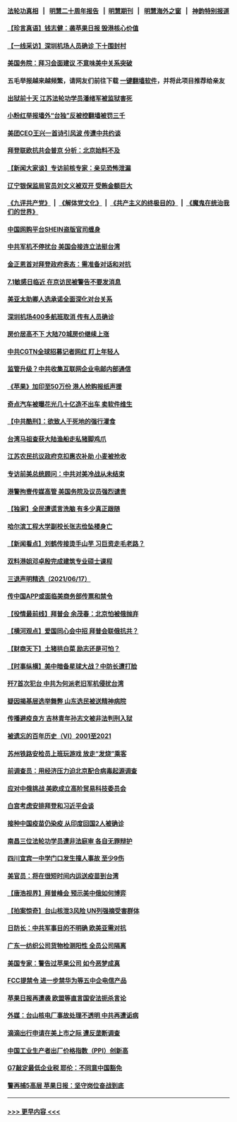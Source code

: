 #### [法轮功真相](https://github.com/gfw-breaker/truth/blob/master/README.md?t=0) &nbsp;&nbsp;|&nbsp;&nbsp; [明慧二十周年报告](https://github.com/gfw-breaker/mh-reports/blob/master/README.md?t=0) &nbsp;&nbsp;|&nbsp;&nbsp;[明慧期刊](https://github.com/gfw-breaker/mh-qikan) &nbsp;&nbsp;|&nbsp;&nbsp; [明慧海外之窗](https://github.com/gfw-breaker/mh-news/blob/master/README.md?t=0) &nbsp;&nbsp;|&nbsp;&nbsp; [神韵特别报道](https://github.com/gfw-breaker/mh-news/blob/master/shenyun.md?t=0)
#### [【珍言真语】钱志健：袭苹果日报 毁港核心价值](../pages/nsc413/n13031730.md?t=06190302) 
#### [【一线采访】深圳机场人员确诊 下十围封村](../pages/nsc413/n13031625.md?t=06190302) 
#### [美国务院：拜习会面建议 不意味美中关系突破](../pages/nsc413/n13031620.md?t=06190302) 
#### 五毛举报越来越频繁，请网友们前往下载 [一键翻墙软件](https://github.com/gfw-breaker/ssr-accounts)，并将此项目推荐给亲友
#### [出狱前十天 江苏法轮功学员潘绪军被监狱害死](../pages/nsc413/n13030988.md?t=06190302) 
#### [小粉红举报墙外“台独”反被控翻墙被罚三千](../pages/nsc413/n13031525.md?t=06190302) 
#### [美团CEO王兴一首诗引风波 传遭中共约谈](../pages/nsc413/n13031501.md?t=06190302) 
#### [拜登联欧抗共会普京 分析：北京始料不及](../pages/nsc413/n13031476.md?t=06190302) 
#### [【新闻大家谈】专访前核专家：亲见恐怖泄漏](../pages/nsc413/n13030922.md?t=06190302) 
#### [辽宁银保监局官员刘文义被双开 受贿金额巨大](../pages/nsc413/n13030911.md?t=06190302) 
#### [《九评共产党》](https://github.com/begood0513/9ping.md/blob/master/README.md) &nbsp;|&nbsp; [《解体党文化》](../../../../jtdwh.md/blob/master/README.md)  &nbsp;|&nbsp; [《共产主义的终极目的》](../../../../gczydzjmd.md/blob/master/README.md) &nbsp;|&nbsp; [《魔鬼在统治我们的世界》](../../../../mgztzwmdsj.md/blob/master/README.md) 
#### [中国网购平台SHEIN盗版官司缠身](../pages/nsc413/n13030792.md?t=06190302) 
#### [中共军机不停扰台 美国会接连立法挺台湾](../pages/nsc413/n13030890.md?t=06190302) 
#### [金正恩首对拜登政府表态：需准备对话和对抗](../pages/nsc413/n13030790.md?t=06190302) 
#### [7.1敏感日临近 在京访民被警告不要发消息](../pages/nsc413/n13030451.md?t=06190302) 
#### [美亚太助卿人选承诺全面深化对台关系](../pages/nsc413/n13030820.md?t=06190302) 
#### [深圳机场400多航班取消 传有人员确诊](../pages/nsc413/n13030777.md?t=06190302) 
#### [房价居高不下 大陆70城房价继续上涨](../pages/nsc413/n13030484.md?t=06190302) 
#### [中共CGTN全球招募记者网红 盯上年轻人](../pages/nsc413/n13029244.md?t=06190302) 
#### [监管升级？中共收集互联网企业电邮内部通信](../pages/nsc413/n13030457.md?t=06190302) 
#### [《苹果》加印至50万份 港人抢购报纸声援](../pages/nsc413/n13030454.md?t=06190302) 
#### [奇点汽车被曝花光几十亿造不出车 卖软件维生](../pages/nsc413/n13029881.md?t=06190302) 
#### [【中共酷刑】：欲致人于死地的强行灌食](../pages/nsc413/n13029575.md?t=06190302) 
#### [台湾马祖查获大陆渔船走私猪脚鸡爪](../pages/nsc413/n13030259.md?t=06190302) 
#### [江苏农民抗议政府克扣惠农补助 小麦被抢收](../pages/nsc413/n13030143.md?t=06190302) 
#### [专访前美总统顾问：中共对美冷战从未结束](../pages/nsc413/n13029846.md?t=06190302) 
#### [港警拘壹传媒高管 美国务院及议员强烈谴责](../pages/nsc413/n13029927.md?t=06190302) 
#### [【独家】全民遭谎言洗脑 有多少真正跟随](../pages/nsc413/n12997170.md?t=06190302) 
#### [哈尔滨工程大学副校长张志俭坠楼身亡](../pages/nsc413/n13030073.md?t=06190302) 
#### [【新闻看点】刘鹤传接烫手山芋 习巨资走毛老路？](../pages/nsc413/n13029606.md?t=06190302) 
#### [双料港姐邓卓殷完成建筑专业硕士课程](../pages/nsc413/n13029496.md?t=06190302) 
#### [三退声明精选（2021/06/17）](../pages/nsc413/n13029929.md?t=06190302) 
#### [传中国APP或面临美商务部传票和禁令](../pages/nsc413/n13029677.md?t=06190302) 
#### [【役情最前线】拜普会 余茂春：北京怕被俄抛弃](../pages/nsc413/n13029848.md?t=06190302) 
#### [【横河观点】爱国同心会中招 拜普会联俄抗共？](../pages/nsc413/n13029752.md?t=06190302) 
#### [【财商天下】土猪拱白菜 励志还是可怕？](../pages/nsc413/n13029029.md?t=06190302) 
#### [【时事纵横】美中暗备星球大战？中防长遭打脸](../pages/nsc413/n13029608.md?t=06190302) 
#### [歼7首次犯台 中共为何派老旧军机侵扰台湾](../pages/nsc413/n13029582.md?t=06190302) 
#### [疑因揭基层选举舞弊 山东选民被送精神病院](../pages/nsc413/n13029465.md?t=06190302) 
#### [传播避疫良方 吉林青年孙志文被非法判刑入狱](../pages/nsc413/n13029002.md?t=06190302) 
#### [被遗忘的百年历史（VI）2001至2021](../pages/nsc413/n13001669.md?t=06190302) 
#### [苏州铁路安检员上班玩游戏 放走“发烧”乘客](../pages/nsc413/n13029425.md?t=06190302) 
#### [前调查员：用经济压力迫北京配合病毒起源调查](../pages/nsc413/n13029525.md?t=06190302) 
#### [应对中俄挑战 美欧成立高阶贸易科技委员会](../pages/nsc413/n13029406.md?t=06190302) 
#### [白宫考虑安排拜登和习近平会谈](../pages/nsc413/n13029355.md?t=06190302) 
#### [接种中国疫苗仍染疫 从印度回国2人被确诊](../pages/nsc413/n13029308.md?t=06190302) 
#### [南昌三位法轮功学员遭非法庭审 各自无罪辩护](../pages/nsc413/n13028346.md?t=06190302) 
#### [四川宜宾一中学门口发生撞人事故 至少9伤](../pages/nsc413/n13029304.md?t=06190302) 
#### [美官员：将在很短时间内运送疫苗到台湾](../pages/nsc413/n13029266.md?t=06190302) 
#### [【唐浩视界】拜普峰会 预示美中俄如何博弈](../pages/nsc413/n13028791.md?t=06190302) 
#### [【拍案惊奇】台山核泄3风险 UN列强摘受害群体](../pages/nsc413/n13028942.md?t=06190302) 
#### [日防长：中共军事目的不明确 欧美亚需对抗](../pages/nsc413/n13029211.md?t=06190302) 
#### [广东一纺织公司货物检测阳性 全员公司隔离](../pages/nsc413/n13029213.md?t=06190302) 
#### [美国专家：警告过苹果公司 如今恶梦成真](../pages/nsc413/n13029064.md?t=06190302) 
#### [FCC提禁令 进一步禁华为等五中企电信产品](../pages/nsc413/n13029120.md?t=06190302) 
#### [苹果日报再遭袭 欧盟等直言国安法扼杀言论](../pages/nsc413/n13029142.md?t=06190302) 
#### [外媒：台山核电厂事故处理不透明 中共再遭诟病](../pages/nsc413/n13028965.md?t=06190302) 
#### [滴滴出行申请在美上市之际 遭反垄断调查](../pages/nsc413/n13029074.md?t=06190302) 
#### [中国工业生产者出厂价格指数（PPI）创新高](../pages/nsc413/n13028968.md?t=06190302) 
#### [G7敲定最低企业税 耶伦：不同意中国豁免](../pages/nsc413/n13028814.md?t=06190302) 
#### [警再捕5高层 苹果日报：坚守岗位奋战到底](../pages/nsc413/n13028957.md?t=06190302) 

----
#### [ >>> 更早内容 <<< ](../indexes/nsc413-earlier.md)
